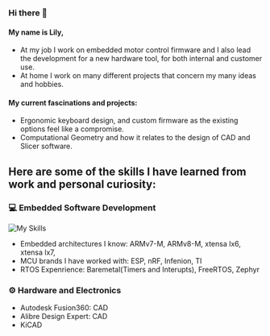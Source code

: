 ### Hi there 👋
#### My name is Lily,
- At my job I work on embedded motor control firmware and I also lead the development for a new hardware tool, for both internal and customer use. 
- At home I work on many different projects that concern my many ideas and hobbies.
#### My current fascinations and projects:
- Ergonomic keyboard design, and custom firmware as the existing options feel like a compromise.
- Computational Geometry and how it relates to the design of CAD and Slicer software.
## Here are some of the skills I have learned from work and personal curiosity:
### 💻 Embedded Software Development
![My Skills](https://skillicons.dev/icons?i=c,cpp&theme=light)
* Embedded architectures I know: ARMv7-M, ARMv8-M, xtensa lx6, xtensa lx7, 
* MCU brands I have worked with: ESP, nRF, Infenion, TI
* RTOS Expenrience: Baremetal(Timers and Interupts), FreeRTOS, Zephyr

### ⚙️ Hardware and Electronics
* Autodesk Fusion360: CAD
* Alibre Design Expert: CAD
* KiCAD
